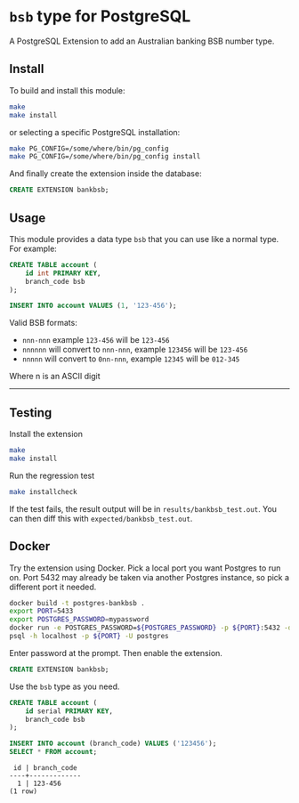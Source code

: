 # `bsb` type for PostgreSQL

A PostgreSQL Extension to add an Australian banking BSB number type.

## Install

To build and install this module:

```sh
make
make install
```

or selecting a specific PostgreSQL installation:

```sh
make PG_CONFIG=/some/where/bin/pg_config
make PG_CONFIG=/some/where/bin/pg_config install
```

And finally create the extension inside the database:

```sql
CREATE EXTENSION bankbsb;
```

## Usage

This module provides a data type `bsb` that you can use like a normal type. For example:

```sql
CREATE TABLE account (
    id int PRIMARY KEY,
    branch_code bsb
);

INSERT INTO account VALUES (1, '123-456');
```

Valid BSB formats:
- `nnn-nnn`		example `123-456` will be `123-456`
- `nnnnnn` 		will convert to `nnn-nnn`, example `123456` will be `123-456`
- `nnnnn` 		will convert to `0nn-nnn`, example `12345` will be `012-345`

Where n is an ASCII digit

---

## Testing

Install the extension

```sh
make
make install
```

Run the regression test
```sh
make installcheck
```

If the test fails, the result output will be in `results/bankbsb_test.out`.  You can then diff this with `expected/bankbsb_test.out`.


## Docker

Try the extension using Docker.  Pick a local port you want Postgres to run on.  Port 5432 may already be taken via another Postgres instance, so pick a different port it needed.

```sh
docker build -t postgres-bankbsb .
export PORT=5433
export POSTGRES_PASSWORD=mypassword
docker run -e POSTGRES_PASSWORD=${POSTGRES_PASSWORD} -p ${PORT}:5432 -d postgres-bankbsb
psql -h localhost -p ${PORT} -U postgres
```

Enter password at the prompt.  Then enable the extension.

```sql
CREATE EXTENSION bankbsb; 
```

Use the `bsb` type as you need.

```sql
CREATE TABLE account (
    id serial PRIMARY KEY,
    branch_code bsb
);

INSERT INTO account (branch_code) VALUES ('123456');
SELECT * FROM account;
```

```
 id | branch_code
----+-------------
  1 | 123-456
(1 row)
```